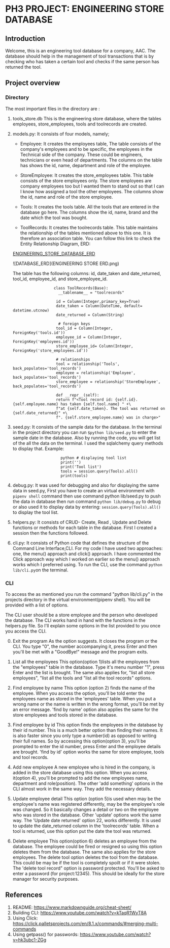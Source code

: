 # PH3 PROJECT: ENGINEERING STORE DATABASE
## Introduction
Welcome, this is an engineering tool database for a company, AAC. The database should help in the management of tool transactions that is by checking who has taken a certain tool and checks if the same person has returned the tool. 


## Project overview

### Directory
The most important files in the directory are :

  1. tools_store.db
     This is the engineering store database, where the tables employees, store_employees, tools and toolrecords are created.

  2. models.py:
     It consists of four models, namely;
      - Employee: It creates the employees table, The table consists of the company's employees and to be specific, the employees in the Technical side of the company. These could be engineers, technicians or even head of departments. The columns on the table has shows the id, name, department and role of the employee.

      - StoreEmployee: It creates the store_employees table. This table consists of the store employees only. The store employees are company employees too but I wanted them to stand out so that I can I know how assigned a tool the other employees. The columns show the id, name and role of the store employee.

      - Tools: It creates the tools table. All the tools that are entered in the database go here. The columns show the id, name, brand and the date which the tool was bought.

      - ToolRecords: It creates the toolrecords table. This table maintains the relationship of the tables mentioned above to this one. It is therefore an association table. You can follow this link to check the Entity Relationship Diagram, ERD:

      [ENGINEERING_STORE_DATABASE_ERD](https://lucid.app/lucidspark/96e090bd-abbb-48d8-8946-6ee08fde2b24/edit?beaconFlowId=CF240903351EB75F&invitationId=inv_73e3c522-d98e-4be5-9d63-1223880795b1&page=0_0#) 

      ![DATABASE_ERD](ENGINEERING STORE ERD.png)
      
      The table has the following columns: id, date_taken and date_returned, tool_id, employee_id, and store_employee_id.
            
                           class ToolRecords(Base):
                             __tablename__ = "toolrecords"

                            id = Column(Integer,primary_key=True)
                            date_taken = Column(DateTime, default= datetime.utcnow)
                            date_returned = Column(String)
 
                             # foreign keys
                            tool_id = Column(Integer, ForeignKey('tools.id'))
                            employee_id = Column(Integer, ForeignKey('employees.id'))
                            store_employee_id= Column(Integer, ForeignKey('store_employees.id'))

                            # relationships
                            tool = relationship('Tools', back_populates='tool_records')
                            employee = relationship('Employee', back_populates='tool_records')
                            store_employee = relationship('StoreEmployee', back_populates='tool_records')

                            def __repr__(self):
                            return f"<Tool record id: {self.id}. {self.employee.name} has taken {self.tool.name} " +\
                            f"at {self.date_taken}. The tool was returned on {self.date_returned}" +\
                            f". {self.store_employee.name} was in charge>"

                            
      
     

  3. seed.py:
     It consists of the sample data for the database. In the terminal in the project directory you can run ```$python lib/seed.py``` to enter the sample date in the database. Also by running the code, you will get list of the all the data on the terminal. I used the sqlalchemy query methods to display that.  Example: 
                          
                              python # displaying tool list
                              print('')
                              print('Tool list')
                              tools = session.query(Tools).all()
                              print(tools)
                           
  
  4. debug.py: It was used for debugging and also for displaying the same data in seed.py, First you have to create an virtual environment with ```pipenv shell``` command then use command python lib/seed.py to push the data in database then run command ```python lib/debug.py``` to debug or also used it to display data by entering: ```session.query(Tools).all()``` to display the tool list.

  5. helpers.py: It consists of CRUD- Create, Read , Update and Delete functions or methods for each table in the database. First I created a session then the functions followed.

  6. cli.py: It consists of Python code that defines the structure of the Command Line Interface,CLI. For my code I have used two approaches: one, the menu() approach and click() approach. I have commented the Click approach way which I worked on earlier so the menu() approach works which I preferred using. To run the CLI, use the command ```python lib/cli.py```on the terminal.
 
### CLI
  To access the as mentioned you run the command "python lib/cli.py" in the projects directory in the virtual environment(pipenv shell). You will be provided with a list of options.

  The CLI user should be a store employee and the person who developed the database. The CLI works hand in hand with the functions in the helpers.py file. 
  So I'll explain some options in the list provided to you once you access the CLI. 

   0. Exit the program
      As the option suggests. It closes the program or the CLI. You type "0", the number accompanying it, press Enter and then you'll be met with a "GoodBye!" message and the program exits.


   1. List all the employees
      This option(option 1)lists all the employees from the "employees" table in the database. Type it's menu number "1", press Enter and the list is brought. The same also applies for, "list all store employees", "list all the tools and "list all the tool records" options.

   2. Find employee by name
      This option (option 2) finds the name of the employee. When you access the option, you'll be told enter the employees name as stored in the 'employees' table. When you put a wrong name or the name is written in the wrong format, you'll be met by an error message.
      'find by name' option also applies the same for the store employees and tools stored in the database.

   3. Find employee by id
      This option finds the employees in the database by their id number. This is a much better option than finding their names. It is also faster since you only type a number(id) as opposed to writing their full names. 
      So by accessing this option(option 3), you'll be prompted to enter the id number, press Enter and the employee details are brought.
      'find by id' option works the same for store employee, tools and tool records.

   4. Add new employee
      A new employee who is hired in the company, is added in the store database using this option. When you access it(option 4), you'll be prompted to add the new employees name, department and role(position).
      The other 'add something' options  in the CLI almost work in the same way. They add the necessary details.

   5. Update employee detail
      This option (option 5)is used when may be the employee's name was registered differently, may be the employee's role was changed. So it basically changes a detail or two on the employee who was stored in the database.
      Other 'update' options work the same way.
      The 'Update date returned' option 22, works differently. It is used to update the date_returned column in the 'toolrecords' table. When a tool is returned, use this option put the date the tool was returned.

   6.  Delete employee
       This option(option 6) deletes an employee from the database. The employee could be fired or resigned so using this option deletes them from the database. The same also applies for the store employees.
       The delete tool option deletes the tool from the database. This could be may be if the tool is completely spoilt or if it were stolen.
       The 'delete tool record" option is password protected. You'll be asked to enter a password (for project:12345). This should be ideally for the store manager for security purposes.

   
## References
1. README: https://www.markdownguide.org/cheat-sheet/
2. Building CLI: https://www.youtube.com/watch?v=kTaqR1WyT8A
3. Using Click: https://click.palletsprojects.com/en/8.1.x/commands/#merging-multi-commands
4. Using getpass() for passwords: https://www.youtube.com/watch?v=hk3ubc1-ZGg